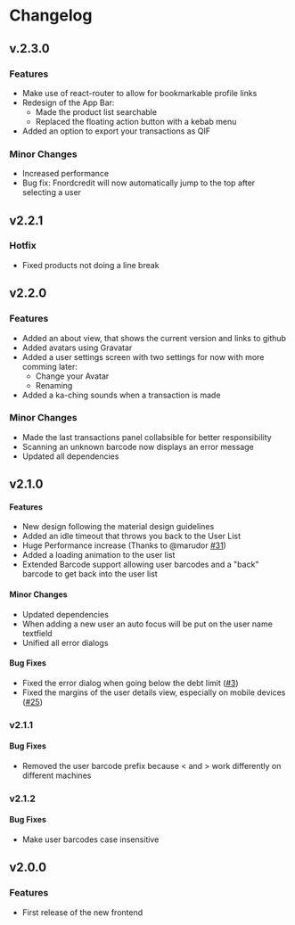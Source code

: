 # Changelog

## v.2.3.0

### Features

* Make use of react-router to allow for bookmarkable profile links
* Redesign of the App Bar:
  * Made the product list searchable
  * Replaced the floating action button with a kebab menu
* Added an option to export your transactions as QIF

### Minor Changes

* Increased performance
* Bug fix: Fnordcredit will now automatically jump to the top after selecting a user

## v2.2.1

### Hotfix

* Fixed products not doing a line break

## v2.2.0

### Features

* Added an about view, that shows the current version and links to github
* Added avatars using Gravatar
* Added a user settings screen with two settings for now with more comming later:
  * Change your Avatar
  * Renaming
* Added a ka-ching sounds when a transaction is made

### Minor Changes

* Made the last transactions panel collabsible for better responsibility
* Scanning an unknown barcode now displays an error message
* Updated all dependencies

## v2.1.0

#### Features

* New design following the material design guidelines
* Added an idle timeout that throws you back to the User List
* Huge Performance increase (Thanks to @marudor [#31](https://github.com/fnordcredit/frontend/pull/31))
* Added a loading animation to the user list
* Extended Barcode support allowing user barcodes and a "back" barcode to get back into the user list

#### Minor Changes

* Updated dependencies
* When adding a new user an auto focus will be put on the user name textfield
* Unified all error dialogs

#### Bug Fixes

* Fixed the error dialog when going below the debt limit ([#3](https://github.com/fnordcredit/frontend/issues/3))
* Fixed the margins of the user details view, especially on mobile devices ([#25](https://github.com/fnordcredit/frontend/issues/25))

### v2.1.1

#### Bug Fixes

* Removed the user barcode prefix because < and > work differently on different machines

### v2.1.2

#### Bug Fixes

* Make user barcodes case insensitive

## v2.0.0

### Features

* First release of the new frontend
